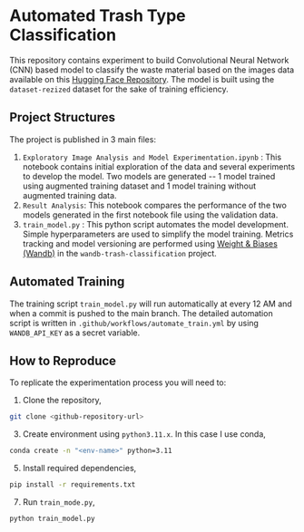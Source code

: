 # Automated Trash Type Classification
This repository contains experiment to build Convolutional Neural Network (CNN) based model to classify the waste material based on the images data available on this [Hugging Face Repository](https://huggingface.co/datasets/garythung/trashnet). The model is built using the `dataset-rezized` dataset for the sake of training efficiency.

## Project Structures
The project is published in 3 main files:
1. `Exploratory Image Analysis and Model Experimentation.ipynb` : This notebook contains initial exploration of the data and several experiments to develop the model. Two models are generated -- 1 model trained using augmented training dataset and 1 model training without augmented training data.
2. `Result Analysis`: This notebook compares the performance of the two models generated in the first notebook file using the validation data.
3. `train_model.py` : This python script automates the model development. Simple hyperparameters are used to simplify the model training. Metrics tracking and model versioning are performed using [Weight & Biases (Wandb)](https://wandb.ai/adamata-selection/wandb-trash-classification?nw=nwuseradvendiodesandros1) in the `wandb-trash-classification` project.

## Automated Training
The training script `train_model.py` will run automatically at every 12 AM and when a commit is pushed to the main branch. The detailed automation script is written in `.github/workflows/automate_train.yml` by using `WANDB_API_KEY` as a secret variable.

## How to Reproduce
To replicate the experimentation process you will need to:
1. Clone the repository,
```bash
git clone <github-repository-url>
```
3. Create environment using `python3.11.x`. In this case I use conda,
```bash
conda create -n "<env-name>" python=3.11
```
5. Install required dependencies,
```bash
pip install -r requirements.txt
```
7. Run `train_mode.py`,
```bash
python train_model.py
```

